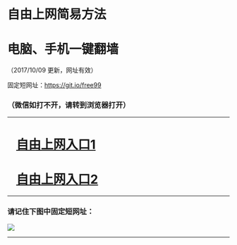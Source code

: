 ﻿# 自由上网简易方法

# 电脑、手机一键翻墙

（2017/10/09 更新，网址有效）

固定短网址：https://git.io/free99

### （微信如打不开，请转到浏览器打开）


***





# &nbsp;&nbsp; <a href="http://ft924624099.fwq-tz-1001.info/fwqtz01.html?t=100900123470 " target="_blank">自由上网入口1</a>
# &nbsp;&nbsp; <a href="http://ft842919985.fwq-tz-1002.info/fwqtz02.html?t=100900126571 " target="_blank">自由上网入口2</a>
***

### 请记住下图中固定短网址：

<img src="https://s3-us-west-2.amazonaws.com/fwq-1001/yjfq-20170905okok.png" /> 


***

